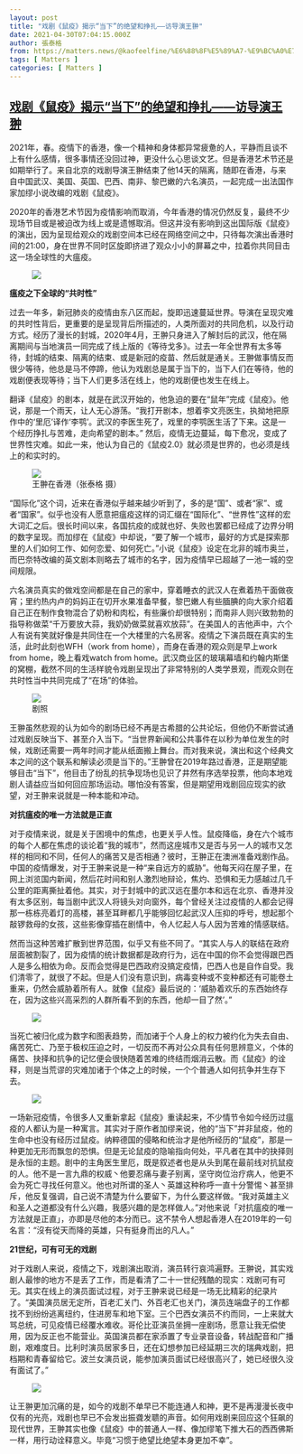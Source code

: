 ```yaml
---
layout: post
title: "戏剧《鼠疫》揭示“当下”的绝望和挣扎——访导演王翀"
date: 2021-04-30T07:04:15.000Z
author: 張泰格
from: https://matters.news/@kaofeelfine/%E6%88%8F%E5%89%A7-%E9%BC%A0%E7%96%AB-%E6%8F%AD%E7%A4%BA-%E5%BD%93%E4%B8%8B-%E7%9A%84%E7%BB%9D%E6%9C%9B%E5%92%8C%E6%8C%A3%E6%89%8E-%E8%AE%BF%E5%AF%BC%E6%BC%94%E7%8E%8B%E7%BF%80-bafyreia4xf3n35gb3d3e3dur5pii6eld6bgc2w7h5ksyz2fq275apkk7vu
tags: [ Matters ]
categories: [ Matters ]
---
```

<!--1619766255000-->
[戏剧《鼠疫》揭示“当下”的绝望和挣扎——访导演王翀](https://matters.news/@kaofeelfine/%E6%88%8F%E5%89%A7-%E9%BC%A0%E7%96%AB-%E6%8F%AD%E7%A4%BA-%E5%BD%93%E4%B8%8B-%E7%9A%84%E7%BB%9D%E6%9C%9B%E5%92%8C%E6%8C%A3%E6%89%8E-%E8%AE%BF%E5%AF%BC%E6%BC%94%E7%8E%8B%E7%BF%80-bafyreia4xf3n35gb3d3e3dur5pii6eld6bgc2w7h5ksyz2fq275apkk7vu)
------

<div>
<p>2021年，春。疫情下的香港，像一个精神和身体都异常疲惫的人，平静而且谈不上有什么感情，很多事情还没回过神，更没什么心思谈文艺。但是香港艺术节还是如期举行了。来自北京的戏剧导演王翀结束了他14天的隔离，随即在香港，与来自中国武汉、美国、英国、巴西、南非、黎巴嫩的六名演员，一起完成一出法国作家加缪小说改编的戏剧《鼠疫》。</p><p>2020年的香港艺术节因为疫情影响而取消，今年香港的情况仍然反复，最终不少现场节目或是被迫改为线上或是遗憾取消。但这并没有影响到这出国际版《鼠疫》的演出，因为呈现给观众的戏剧空间本已经在网络空间之中，只待每次演出香港时间的21:00，身在世界不同时区旋即挤进了观众小小的屏幕之中，拉着你共同目击这一场全球性的大瘟疫。</p><figure class="image"><img src="https://assets.matters.news/embed/2c0d115b-8983-4351-8bc5-40c88e2144df.png" data-asset-id="2c0d115b-8983-4351-8bc5-40c88e2144df" referrerpolicy="no-referrer"><figcaption><span></span></figcaption></figure><p><strong>瘟疫之下全球的“共时性”</strong></p><p>过去一年多，新冠肺炎的疫情由东八区而起，旋即迅速蔓延世界。导演在呈现灾难的共时性背后，更重要的是呈现背后所描述的，人类所面对的共同危机，以及行动方式。经历了漫长的封城，2020年4月，王翀只身进入了解封后的武汉，他在隔离期间与当地演员一同完成了线上版的《等待戈多》。过去一年全世界有太多等待，封城的结束、隔离的结束、或是新冠的疫苗、然后就是通关。王翀做事情反而很少等待，他总是马不停蹄，他认为戏剧总是属于当下的，当下人们在等待，他的戏剧便表现等待；当下人们更多活在线上，他的戏剧便也发生在线上。</p><p>翻译《鼠疫》的剧本，就是在武汉开始的，他急迫的要在“鼠年”完成《鼠疫》。他说，那是一个雨天，让人无心游荡。“我打开剧本，想着李文亮医生，执拗地把原作中的‘里厄’译作‘李鹗’。武汉的李医生死了，戏里的李鹗医生活了下来。这是一个经历挣扎与苦难，走向希望的剧本。” 然后，疫情无边蔓延，每下愈况，变成了世界性灾难。如此一来，他认为自己的《鼠疫2.0》就必须是世界的，也必须是线上的和实时的。</p><figure class="image"><img src="https://assets.matters.news/embed/c3abef5c-6f77-49ae-87f7-eaec4787bfa2.jpeg" data-asset-id="c3abef5c-6f77-49ae-87f7-eaec4787bfa2" referrerpolicy="no-referrer"><figcaption><span>王翀在香港（张泰格 摄）</span></figcaption></figure><p>“国际化”这个词，近来在香港似乎越来越少听到了，多的是“国”、或者“家”、或者“国家”。似乎也没有人愿意把瘟疫这样的词汇缀在“国际化”、“世界性”这样的宏大词汇之后。很长时间以来，各国抗疫的成就也好、失败也罢都已经成了边界分明的数字呈现。而加缪在《鼠疫》中却说，“要了解一个城市，最好的方式是探索那里的人们如何工作、如何恋爱、如何死亡。”小说《鼠疫》设定在北非的城市奥兰，而巴奈特改编的英文剧本则略去了城市的名字，因为疫情早已超越了一池一城的空间规限。</p><p>六名演员真实的做戏空间都是在自己的家中，穿着睡衣的武汉人在煮着热干面做夜宵；里约热内卢的妈妈正在切开水果准备早餐，黎巴嫩人有些腼腆的向大家介绍着自己正在制作食物混合了奶粉和肉松，有些廉价却很特别；而南非人则兴致勃勃的指导称做菜“千万要放大蒜，我奶奶做菜就喜欢放蒜”。在美国人的吉他声中，六个人有说有笑就好像是共同住在一个大楼里的六名房客。疫情之下演员既在真实的生活，此时此刻也WFH（work from home），而身在香港的观众则是早上work from home，晚上看戏watch from home。武汉商业区的玻璃幕墙和约翰内斯堡的窝棚，截然不同的生活样貌令戏剧呈现出了非常特别的人类学景观，而观众则在共时性当中共同完成了“在场”的体验。</p><figure class="image"><img src="https://assets.matters.news/embed/734ea287-936b-476a-9a85-7a37318ae882.jpeg" data-asset-id="734ea287-936b-476a-9a85-7a37318ae882" referrerpolicy="no-referrer"><figcaption><span>剧照</span></figcaption></figure><p>王翀虽然悲观的认为如今的剧场已经不再是古希腊的公共论坛，但他仍不断尝试通过戏剧反映当下、甚至介入当下。“当世界新闻和公共事件在以秒为单位发生的时候，戏剧还需要一两年时间才能从纸面搬上舞台。而对我来说，演出和这个经典文本之间的这个联系和解读必须是当下的。”王翀曾在2019年路过香港，正是期望能够目击“当下”，他目击了纷乱的抗争现场也见识了井然有序选举投票，他向本地戏剧人请益应当如何回应那场运动。哪怕没有答案，但是期望用戏剧回应现实的欲望，对王翀来说就是一种本能和冲动。</p><p><strong>对抗瘟疫的唯一方法就是正直</strong></p><p>对于疫情来说，就是关于困境中的焦虑，也更关乎人性。鼠疫降临，身在六个城市的每个人都在焦虑的谈论着“我的城市”，然而这座城市又是否与另一人的城市又怎样的相同和不同，任何人的痛苦又是否相通？彼时，王翀正在澳洲准备戏剧作品。中国的疫情爆发，对于王翀来说是一种“来自远方的威胁”。他每天闷在屋子里，在网上浏览国内新闻，然后花时间和别人激烈地辩论，焦灼、恐惧和无力感越过几千公里的距离撕扯着他。其实，对于封城中的武汉远在墨尔本和远在北京、香港并没有太多区别，每当剧中武汉人将镜头对向窗外，每个曾经关注过疫情的人都会记得那一栋栋亮着灯的高楼，甚至耳畔都几乎能够回忆起武汉人压抑的呼号，想起那个敲锣救母的女孩，这些影像穿插在剧情中，令人忆起人与人因为苦难的情感联结。</p><p>然而当这种苦难扩散到世界范围，似乎又有些不同了。“其实人与人的联结在政府层面被割裂了，因为疫情的统计数据都是政府行为，远在中国的你不会觉得跟巴西人是多么相依为命。反而会觉得是巴西政府没搞定疫情，巴西人也是自作自受。我们清零了，就很了不起。但是人们没有意识到，病毒变种或不变种都还有可能卷土重来，仍然会威胁着所有人。就像《鼠疫》最后说的：‘威胁着欢乐的东西始终存在，因为这些兴高采烈的人群所看不到的东西，他却一目了然’。”</p><figure class="image"><img src="https://assets.matters.news/embed/24cc3c31-5efc-4d1b-a728-8ef752f663c6.jpeg" data-asset-id="24cc3c31-5efc-4d1b-a728-8ef752f663c6" referrerpolicy="no-referrer"><figcaption><span></span></figcaption></figure><p>当死亡被归化成为数字和图表趋势，而加诸于个人身上的权力被约化为失去自由、痛苦死亡、乃至于极权压迫之时，一切反而不再对公众具有任何思辨意义，个体的痛苦、抉择和抗争的记忆便会很快随着苦难的终结而烟消云散。而《鼠疫》的诠释，则是当荒谬的灾难加诸于个体之上的时候，一个个普通人如何抗争并生存下去。</p><figure class="image"><img src="https://assets.matters.news/embed/45417665-815d-4d8e-9e5c-cbb5d517ac2c.jpeg" data-asset-id="45417665-815d-4d8e-9e5c-cbb5d517ac2c" referrerpolicy="no-referrer"><figcaption><span></span></figcaption></figure><p>一场新冠疫情，令很多人又重新拿起《鼠疫》重读起来，不少情节令如今经历过瘟疫的人都认为是一种寓言。其实对于原作者加缪来说，他的“当下”并非鼠疫，他的生命中也没有经历过鼠疫。纳粹德国的侵略和统治才是他所经历的“鼠疫”，那是一种更加无形而飘忽的恐惧。但是无论鼠疫的隐喻指向何处，平凡者在其中的抉择则是永恒的主题。剧中的主角医生里厄，既是叙述者也是从头到尾在最前线对抗鼠疫的人。他不是一言九鼎的权威丶他要忍痛与妻子别离，坚守岗位治疗病人，他更不会为死亡寻找任何意义。他也对所谓的圣人丶英雄这种称呼一直十分警惕丶甚至排斥，他反复强调，自己说不清楚为什么要留下，为什么要这样做。“我对英雄主义和圣人之道都没有什么兴趣，我感兴趣的是怎样做人。”对他来说「对抗瘟疫的唯一方法就是正直」，亦即是尽他的本分而已。这不禁令人想起香港人在2019年的一句名言：“沒有從天而降的英雄，只有挺身而出的凡人。”</p><p><strong>21世纪，可有可无的戏剧</strong></p><p>对于戏剧人来说，疫情之下，戏剧演出取消，演员转行哀鸿遍野。王翀说，其实戏剧人最惨的地方不是丢了工作，而是看清了二十一世纪残酷的现实：戏剧可有可无。其实在线上的演员面试过程，对于王翀来说已经是一场无比精彩的纪录片了。“美国演员居无定所，百老汇关门、外百老汇也关门，演员连端盘子的工作都找不到纷纷逃离纽约，住进房车和地下室。三个巴西女演员不约而同，一上来就大骂总统，可见疫情已经覆水难收。哥伦比亚演员坐拥一座剧场，愿意让我无偿使用，因为反正也不能营业。英国演员都在家添置了专业录音设备，转战配音和广播剧，艰难度日。比利时演员居家多日，还在幻想参加已经延期三次的瑞典戏剧，把档期和青春留给它。波兰女演员说，能参加演员面试已经很高兴了，她已经很久没有面试了。”</p><figure class="image"><img src="https://assets.matters.news/embed/d0f276a4-918c-45bb-a724-23b988161979.jpeg" data-asset-id="d0f276a4-918c-45bb-a724-23b988161979" referrerpolicy="no-referrer"><figcaption><span></span></figcaption></figure><p>让王翀更加沉痛的是，如今的戏剧不单早已不能连通人和神，更不是再漫漫长夜中仅有的光亮，戏剧也早已不会发出振聋发聩的声音。如何用戏剧来回应这个狂飙的现代世界，王翀其实也像《鼠疫》中的普通人一样、像加缪笔下推大石的西西佛斯一样，用行动诠释意义。毕竟“习惯于绝望比绝望本身更加不幸”。</p><p><br></p>
</div>

